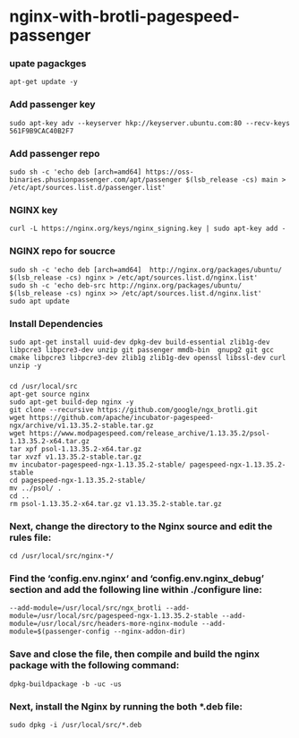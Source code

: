 # nginx-with-brotli-pagespeed-passenger

### upate pagackges 
```
apt-get update -y
```

### Add passenger key
```
sudo apt-key adv --keyserver hkp://keyserver.ubuntu.com:80 --recv-keys 561F9B9CAC40B2F7

```
### Add passenger repo
```
sudo sh -c 'echo deb [arch=amd64] https://oss-binaries.phusionpassenger.com/apt/passenger $(lsb_release -cs) main > /etc/apt/sources.list.d/passenger.list'
```
### NGINX key
````
curl -L https://nginx.org/keys/nginx_signing.key | sudo apt-key add -

````
### NGINX repo for soucrce
````
sudo sh -c 'echo deb [arch=amd64]  http://nginx.org/packages/ubuntu/  $(lsb_release -cs) nginx > /etc/apt/sources.list.d/nginx.list'
sudo sh -c 'echo deb-src http://nginx.org/packages/ubuntu/  $(lsb_release -cs) nginx >> /etc/apt/sources.list.d/nginx.list'
sudo apt update
````
### Install Dependencies

```
sudo apt-get install uuid-dev dpkg-dev build-essential zlib1g-dev libpcre3 libpcre3-dev unzip git passenger mmdb-bin  gnupg2 git gcc cmake libpcre3 libpcre3-dev zlib1g zlib1g-dev openssl libssl-dev curl unzip -y
```
###
````
cd /usr/local/src
apt-get source nginx
sudo apt-get build-dep nginx -y
git clone --recursive https://github.com/google/ngx_brotli.git
wget https://github.com/apache/incubator-pagespeed-ngx/archive/v1.13.35.2-stable.tar.gz
wget https://www.modpagespeed.com/release_archive/1.13.35.2/psol-1.13.35.2-x64.tar.gz
tar xpf psol-1.13.35.2-x64.tar.gz
tar xvzf v1.13.35.2-stable.tar.gz
mv incubator-pagespeed-ngx-1.13.35.2-stable/ pagespeed-ngx-1.13.35.2-stable
cd pagespeed-ngx-1.13.35.2-stable/
mv ../psol/ .
cd ..
rm psol-1.13.35.2-x64.tar.gz v1.13.35.2-stable.tar.gz
````
### Next, change the directory to the Nginx source and edit the rules file:
```
cd /usr/local/src/nginx-*/
```
### Find the ‘config.env.nginx‘ and ‘config.env.nginx_debug’ section and add the following line within ./configure line: 
```
--add-module=/usr/local/src/ngx_brotli --add-module=/usr/local/src/pagespeed-ngx-1.13.35.2-stable --add-module=/usr/local/src/headers-more-nginx-module --add-module=$(passenger-config --nginx-addon-dir)
```
### Save and close the file, then compile and build the nginx package with the following command: 
```
dpkg-buildpackage -b -uc -us

```
### Next, install the Nginx by running the both *.deb file:

```
sudo dpkg -i /usr/local/src/*.deb
```



